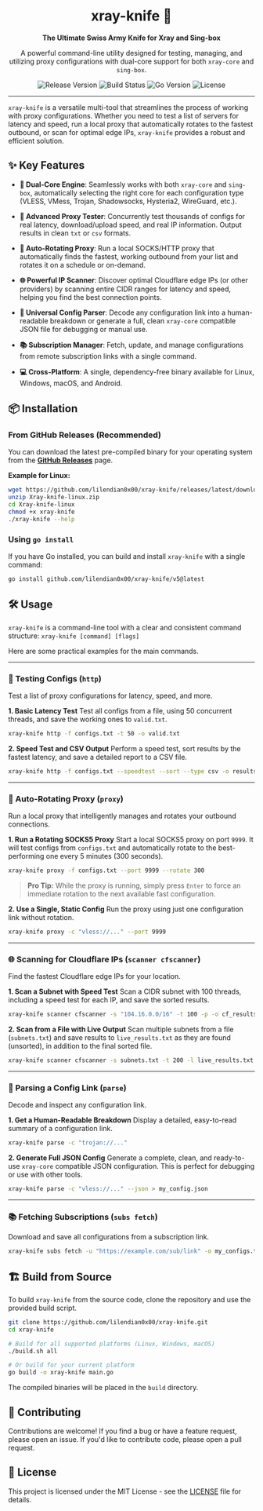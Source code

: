 <div align="center">

# xray-knife 🔪

**The Ultimate Swiss Army Knife for Xray and Sing-box**

A powerful command-line utility designed for testing, managing, and utilizing proxy configurations with dual-core support for both `xray-core` and `sing-box`.

</div>

<p align="center">
  <img src="https://img.shields.io/github/v/release/lilendian0x00/xray-knife?style=for-the-badge" alt="Release Version">
  <img src="https://img.shields.io/github/actions/workflow/status/lilendian0x00/xray-knife/build.yaml?branch=master&style=for-the-badge" alt="Build Status">
  <img src="https://img.shields.io/github/go-mod/go-version/lilendian0x00/xray-knife?style=for-the-badge" alt="Go Version">
  <img src="https://img.shields.io/github/license/lilendian0x00/xray-knife?style=for-the-badge" alt="License">
</p>

---

`xray-knife` is a versatile multi-tool that streamlines the process of working with proxy configurations. Whether you need to test a list of servers for latency and speed, run a local proxy that automatically rotates to the fastest outbound, or scan for optimal edge IPs, `xray-knife` provides a robust and efficient solution.

## ✨ Key Features

- **🚀 Dual-Core Engine**: Seamlessly works with both `xray-core` and `sing-box`, automatically selecting the right core for each configuration type (VLESS, VMess, Trojan, Shadowsocks, Hysteria2, WireGuard, etc.).

- **🔬 Advanced Proxy Tester**: Concurrently test thousands of configs for real latency, download/upload speed, and real IP information. Output results in clean `txt` or `csv` formats.

- **🔄 Auto-Rotating Proxy**: Run a local SOCKS/HTTP proxy that automatically finds the fastest, working outbound from your list and rotates it on a schedule or on-demand.

- **🌐 Powerful IP Scanner**: Discover optimal Cloudflare edge IPs (or other providers) by scanning entire CIDR ranges for latency and speed, helping you find the best connection points.

- **🔎 Universal Config Parser**: Decode any configuration link into a human-readable breakdown or generate a full, clean `xray-core` compatible JSON file for debugging or manual use.

- **📚 Subscription Manager**: Fetch, update, and manage configurations from remote subscription links with a single command.

- **💻 Cross-Platform**: A single, dependency-free binary available for Linux, Windows, macOS, and Android.

## 📦 Installation

### From GitHub Releases (Recommended)

You can download the latest pre-compiled binary for your operating system from the [**GitHub Releases**](https://github.com/lilendian0x00/xray-knife/releases) page.

**Example for Linux:**
```bash
wget https://github.com/lilendian0x00/xray-knife/releases/latest/download/Xray-knife-linux-64.zip
unzip Xray-knife-linux.zip
cd Xray-knife-linux
chmod +x xray-knife
./xray-knife --help
```

### Using `go install`

If you have Go installed, you can build and install `xray-knife` with a single command:
```bash
go install github.com/lilendian0x00/xray-knife/v5@latest
```

## 🛠️ Usage

`xray-knife` is a command-line tool with a clear and consistent command structure:
`xray-knife [command] [flags]`

Here are some practical examples for the main commands.

---

### 🧪 Testing Configs (`http`)

Test a list of proxy configurations for latency, speed, and more.

**1. Basic Latency Test**
Test all configs from a file, using 50 concurrent threads, and save the working ones to `valid.txt`.
```bash
xray-knife http -f configs.txt -t 50 -o valid.txt
```

**2. Speed Test and CSV Output**
Perform a speed test, sort results by the fastest latency, and save a detailed report to a CSV file.
```bash
xray-knife http -f configs.txt --speedtest --sort --type csv -o results.csv
```

---

### 🔄 Auto-Rotating Proxy (`proxy`)

Run a local proxy that intelligently manages and rotates your outbound connections.

**1. Run a Rotating SOCKS5 Proxy**
Start a local SOCKS5 proxy on port `9999`. It will test configs from `configs.txt` and automatically rotate to the best-performing one every 5 minutes (300 seconds).
```bash
xray-knife proxy -f configs.txt --port 9999 --rotate 300
```
> **Pro Tip:** While the proxy is running, simply press `Enter` to force an immediate rotation to the next available fast configuration.

**2. Use a Single, Static Config**
Run the proxy using just one configuration link without rotation.
```bash
xray-knife proxy -c "vless://..." --port 9999
```

---

### 🌐 Scanning for Cloudflare IPs (`scanner cfscanner`)

Find the fastest Cloudflare edge IPs for your location.

**1. Scan a Subnet with Speed Test**
Scan a CIDR subnet with 100 threads, including a speed test for each IP, and save the sorted results.
```bash
xray-knife scanner cfscanner -s "104.16.0.0/16" -t 100 -p -o cf_results.txt
```

**2. Scan from a File with Live Output**
Scan multiple subnets from a file (`subnets.txt`) and save results to `live_results.txt` as they are found (unsorted), in addition to the final sorted file.
```bash
xray-knife scanner cfscanner -s subnets.txt -t 200 -l live_results.txt -o final_results.txt
```

---

### 🔎 Parsing a Config Link (`parse`)

Decode and inspect any configuration link.

**1. Get a Human-Readable Breakdown**
Display a detailed, easy-to-read summary of a configuration link.
```bash
xray-knife parse -c "trojan://..."
```

**2. Generate Full JSON Config**
Generate a complete, clean, and ready-to-use `xray-core` compatible JSON configuration. This is perfect for debugging or use with other tools.
```bash
xray-knife parse -c "vless://..." --json > my_config.json
```

---

### 📚 Fetching Subscriptions (`subs fetch`)

Download and save all configurations from a subscription link.
```bash
xray-knife subs fetch -u "https://example.com/sub/link" -o my_configs.txt
```

## 🏗️ Build from Source

To build `xray-knife` from the source code, clone the repository and use the provided build script.

```bash
git clone https://github.com/lilendian0x00/xray-knife.git
cd xray-knife

# Build for all supported platforms (Linux, Windows, macOS)
./build.sh all

# Or build for your current platform
go build -o xray-knife main.go
```
The compiled binaries will be placed in the `build` directory.

## 🤝 Contributing

Contributions are welcome! If you find a bug or have a feature request, please open an issue. If you'd like to contribute code, please open a pull request.

## 📄 License

This project is licensed under the MIT License - see the [LICENSE](LICENSE) file for details.